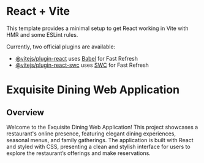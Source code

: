 # React + Vite

This template provides a minimal setup to get React working in Vite with HMR and some ESLint rules.

Currently, two official plugins are available:

- [@vitejs/plugin-react](https://github.com/vitejs/vite-plugin-react/blob/main/packages/plugin-react/README.md) uses [Babel](https://babeljs.io/) for Fast Refresh
- [@vitejs/plugin-react-swc](https://github.com/vitejs/vite-plugin-react-swc) uses [SWC](https://swc.rs/) for Fast Refresh

# Exquisite Dining Web Application

## Overview

Welcome to the Exquisite Dining Web Application! This project showcases a restaurant's online presence, featuring elegant dining experiences, seasonal menus, and family gatherings. The application is built with React and styled with CSS, presenting a clean and stylish interface for users to explore the restaurant’s offerings and make reservations.

